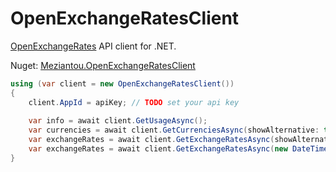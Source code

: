 # OpenExchangeRatesClient

[OpenExchangeRates](https://openexchangerates.org/) API client for .NET.

Nuget: [Meziantou.OpenExchangeRatesClient](https://www.nuget.org/packages/Meziantou.OpenExchangeRatesClient/)

````csharp
using (var client = new OpenExchangeRatesClient())
{
    client.AppId = apiKey; // TODO set your api key
	
    var info = await client.GetUsageAsync();
    var currencies = await client.GetCurrenciesAsync(showAlternative: true);
    var exchangeRates = await client.GetExchangeRatesAsync(showAlternative: true);
    var exchangeRates = await client.GetExchangeRatesAsync(new DateTime(2017, 01, 01), showAlternative: true);
}
````
